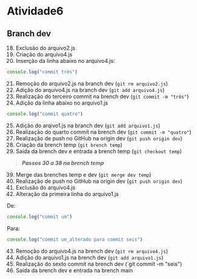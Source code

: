 # Atividade6

## Branch dev

18. Exclusão do arquivo2.js
19. Criação do arquivo4.js
20. Inserção da linha abaixo no arquivo4.js:
```JavaScript
console.log("commit três")
```
21. Remoção do arquivo2.js na branch dev (`git rm arquivo2.js`)
22. Adição do arquivo4.js na branch dev (`git add arquivo4.js`)
23. Realização do terceiro commit na brench dev (`git commit -m "três"`) 
24. Adição da linha abaixo no arquivo1.js
```JavaScript
console.log("commit quatro")
```
25. Adição do arqivo1.js na branch dev (`git add arquivo1.js`)
26. Realização do quarto commit na brench dev (`git commit -m "quatro"`)
27. Realização de push no GitHub na origin dev (`git push origin dev`)
28. Criação da brench temp (`git brench temp`)
29. Saída da brench dev e entrada a brench temp (`git checkout temp`)

>***Passos 30 a 38 na brench temp***

39. Merge das brenches temp e dev (`git merge dev temp`)
40. Realização de push no GitHub na origin dev (`git push origin dev`)
41. Exclusão do arquivo4.js
42. Alteração da primeira linha do arquivo1.js 

De: 
```JavaScript
console.log("commit um")
``` 
Para:
```JavaScript 
console.log("commit um_alterado para commit seis")
```
43. Remoção do arquivo4.js na brench dev (`git rm arquivo4.js`)
44. Adição do arquivo1.js na brench dev (`git add arquivo1.js`)
45. Realização do sexto commit na brench dev (`git commit -m "seis")
46. Saída da brench dev e entrada na brench main
